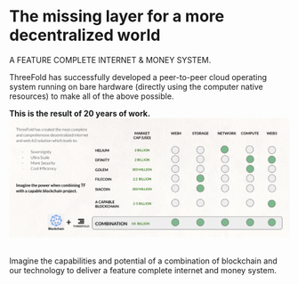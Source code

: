 # The missing layer for a more decentralized world

A FEATURE COMPLETE INTERNET & MONEY SYSTEM.

ThreeFold has successfully developed a peer-to-peer cloud operating system running on bare hardware (directly using the computer native resources) to make all of the above possible.

**This is the result of 20 years of work.**
![alt_text](img/blockchain_threefold.png "image_tooltip")

 \
Imagine the capabilities and potential of a combination of blockchain and our technology to deliver a feature complete internet and money system.